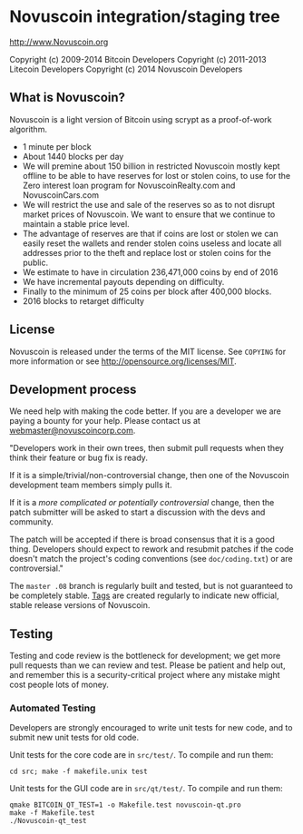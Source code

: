 Novuscoin integration/staging tree
================================

http://www.Novuscoin.org

Copyright (c) 2009-2014 Bitcoin Developers
Copyright (c) 2011-2013 Litecoin Developers
Copyright (c) 2014 Novuscoin Developers

What is Novuscoin?
----------------

Novuscoin is a light version of Bitcoin using scrypt as a proof-of-work algorithm.
 - 1 minute per block
 - About 1440 blocks per day
 - We will premine about 150 billion in restricted Novuscoin mostly kept offline to be able to have reserves for lost or stolen coins, to use for the Zero interest loan program for NovuscoinRealty.com and NovuscoinCars.com
 - We will restrict the use and sale of the reserves so as to not disrupt market prices of Novuscoin. We want to ensure that we continue to maintain a stable price level.
 - The advantage of reserves are that if coins are lost or stolen we can easily reset the wallets and render stolen coins useless and locate all addresses prior to the theft and replace lost or stolen coins for the public. 
 - We estimate to have in circulation 236,471,000 coins by end of 2016
 - We have incremental payouts depending on difficulty. 
 - Finally to the minimum of 25 coins per block after 400,000 blocks.
 - 2016 blocks to retarget difficulty

License
-------

Novuscoin is released under the terms of the MIT license. See `COPYING` for more
information or see http://opensource.org/licenses/MIT.

Development process
-------------------
We need help with making the code better. If you are a developer we are paying a bounty for your help. Please contact us at webmaster@novuscoincorp.com.

"Developers work in their own trees, then submit pull requests when they think
their feature or bug fix is ready.

If it is a simple/trivial/non-controversial change, then one of the Novuscoin
development team members simply pulls it.

If it is a *more complicated or potentially controversial* change, then the patch
submitter will be asked to start a discussion with the devs and community.

The patch will be accepted if there is broad consensus that it is a good thing.
Developers should expect to rework and resubmit patches if the code doesn't
match the project's coding conventions (see `doc/coding.txt`) or are
controversial."

The `master .08` branch is regularly built and tested, but is not guaranteed to be
completely stable. [Tags](https://github.com/Novuscoin/Novuscoin) are created
regularly to indicate new official, stable release versions of Novuscoin.

Testing
-------

Testing and code review is the bottleneck for development; we get more pull
requests than we can review and test. Please be patient and help out, and
remember this is a security-critical project where any mistake might cost people
lots of money.

### Automated Testing

Developers are strongly encouraged to write unit tests for new code, and to
submit new unit tests for old code.

Unit tests for the core code are in `src/test/`. To compile and run them:

    cd src; make -f makefile.unix test

Unit tests for the GUI code are in `src/qt/test/`. To compile and run them:

    qmake BITCOIN_QT_TEST=1 -o Makefile.test novuscoin-qt.pro
    make -f Makefile.test
    ./Novuscoin-qt_test

